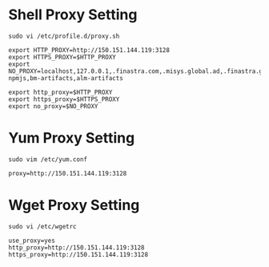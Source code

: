 # Shell Proxy Setting

```
sudo vi /etc/profile.d/proxy.sh

export HTTP_PROXY=http://150.151.144.119:3128
export HTTPS_PROXY=$HTTP_PROXY
export NO_PROXY=localhost,127.0.0.1,.finastra.com,.misys.global.ad,.finastra.global,.azurecr.io,verdaccio,10.199.52.11,alm-npmjs,bm-artifacts,alm-artifacts
 
export http_proxy=$HTTP_PROXY
export https_proxy=$HTTPS_PROXY
export no_proxy=$NO_PROXY
```

# Yum Proxy Setting

```
sudo vim /etc/yum.conf

proxy=http://150.151.144.119:3128
```

# Wget Proxy Setting

```
sudo vi /etc/wgetrc

use_proxy=yes
http_proxy=http://150.151.144.119:3128
https_proxy=http://150.151.144.119:3128
```


